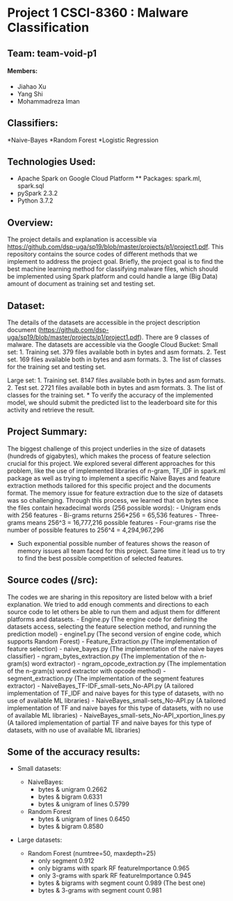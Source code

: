 # Project 1 CSCI-8360 : Malware Classification
## Team: team-void-p1
#### Members: 
* Jiahao Xu
* Yang Shi
* Mohammadreza Iman

## Classifiers: 
*Naive-Bayes
*Random Forest
*Logistic Regression

## Technologies Used:
* Apache Spark on Google Cloud Platform
  ** Packages: spark.ml, spark.sql
* pySpark 2.3.2
* Python 3.7.2

## Overview:
The project details and explanation is accessible via https://github.com/dsp-uga/sp19/blob/master/projects/p1/project1.pdf.
This repository contains the source codes of different methods that we implement to address the project goal. Briefly, the project goal is to find the best machine learning method for classifying malware files, which should be implemented using Spark platform and could handle a large (Big Data) amount of document as training set and testing set.

## Dataset:
The details of the datasets are accessible in the project description document (https://github.com/dsp-uga/sp19/blob/master/projects/p1/project1.pdf). There are 9 classes of malware. The datasets  are accessible via the Google Cloud Bucket:
Small set:
	1. Training set. 379 files available both in bytes and asm formats.
	2. Test set. 169 files available both in bytes and asm formats.
	3. The list of classes for the training set and testing set.

Large set:
	1. Training set. 8147 files available both in bytes and asm formats.
	2. Test set. 2721 files available both in bytes and asm formats.
	3. The list of classes for the training set.
	* To verify the accuracy of the implemented model, we should submit the predicted list to the leaderboard site for this activity and retrieve  the result.

## Project Summary:
The biggest challenge of this project underlies in the size of datasets (hundreds of gigabytes), which makes the process of feature selection crucial for this project.
We explored several different approaches for this problem, like the use of implemented libraries of n-gram, TF_IDF in spark.ml package as well as trying to implement a specific Naive Bayes and feature extraction methods tailored for this specific project and the documents format.
The memory issue for feature extraction due to the size of datasets was so challenging. Through this process, we learned that on bytes since the files contain hexadecimal words (256 possible words):
	- Unigram ends with 256 features
	- Bi-grams returns 256*256 = 65,536 features
	- Three-grams means 256^3 = 16,777,216 possible features 
	- Four-grams rise the number of possible features to 256^4 = 4,294,967,296
* Such exponential possible number of features shows the reason of memory issues all team faced for this project. Same time it lead us to try to find the best possible competition of selected features.


## Source codes (/src):
The codes we are sharing in this repository are listed below with a brief explanation. We tried to add enough comments and directions to each source code to let others be able to run them and adjust them for different platforms and datasets.
	- Engine.py	(The engine code for defining the datasets access, selecting the feature selection method, and running the prediction model)
	- engine1.py	(The second version of engine code, which supports Random Forest)
	- Feature_Extraction.py	(The implementation of feature selection)
	- naive_bayes.py	(The implementation of the naive bayes classifier)
	- ngram_bytes_extraction.py	(The implementation of the n-gram(s) word extractor)
	- ngram_opcode_extraction.py	(The implementation of the n-gram(s) word extractor with opcode method)
	- segment_extraction.py	(The implementation of the segment features extractor)
	- NaiveBayes_TF-IDF_small-sets_No-API.py	(A tailored implementation of TF_IDF and naive bayes for this type of datasets, with no use of available ML libraries)
	- NaiveBayes_small-sets_No-API.py	(A tailored implementation of TF and naive bayes for this type of datasets, with no use of available ML libraries)
	- NaiveBayes_small-sets_No-API_xportion_lines.py	(A tailored implementation of partial TF and naive bayes for this type of datasets, with no use of available ML libraries)

## Some of the accuracy results:
* Small datasets:
	- NaiveBayes:
		- bytes & unigram			0.2662
		- bytes & bigram 			0.6331
		- bytes & unigram of lines	0.5799
	- Random Forest	
		- bytes & unigram of lines	0.6450
		- bytes & bigram			0.8580

* Large datasets:
	- Random Forest (numtree=50, maxdepth=25)
		- only segment									0.912
		- only bigrams with spark RF featureImportance	0.965
		- only 3-grams with spark RF featureImportance 	0.945
		- bytes & bigrams with segment count			0.989 (The best one)
		- bytes & 3-grams with segment count			0.981